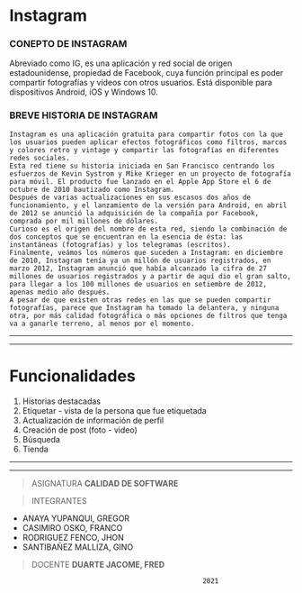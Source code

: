 # Instagram


### CONEPTO DE INSTAGRAM

Abreviado como IG, es una aplicación y red social de origen estadounidense, propiedad de Facebook, cuya función principal es poder compartir fotografías y vídeos con otros usuarios. Está disponible para dispositivos Android, iOS y Windows 10.



### BREVE HISTORIA DE INSTAGRAM

	Instagram es una aplicación gratuita para compartir fotos con la que los usuarios pueden aplicar efectos fotográficos como filtros, marcos y colores retro y vintage y compartir las fotografías en diferentes redes sociales.
	Esta red tiene su historia iniciada en San Francisco centrando los esfuerzos de Kevin Systrom y Mike Krieger en un proyecto de fotografía para móvil. El producto fue lanzado en el Apple App Store el 6 de octubre de 2010 bautizado como Instagram.
	Después de varias actualizaciones en sus escasos dos años de funcionamiento, y el lanzamiento de la versión para Android, en abril de 2012 se anunció la adquisición de la compañía por Facebook, comprada por mil millones de dólares.
	Curioso es el origen del nombre de esta red, siendo la combinación de dos conceptos que se encuentran en la esencia de ésta: las instantáneas (fotografías) y los telegramas (escritos).
	Finalmente, veámos los números que suceden a Instagram: en diciembre de 2010, Instagram tenía ya un millón de usuarios registrados, en marzo 2012, Instagram anunció que había alcanzado la cifra de 27 millones de usuarios registrados y a partir de aquí dio el gran salto, para llegar a los 100 millones de usuarios en setiembre de 2012, apenas medio año después.
	A pesar de que existen otras redes en las que se pueden compartir fotografías, parece que Instagram ha tomado la delantera, y ninguna otra, por más calidad fotográfica o más opciones de filtros que tenga va a ganarle terreno, al menos por el momento.
	
	
-------------------------------------------------------
----


# Funcionalidades

1. Historias destacadas
2. Etiquetar - vista de la persona que fue etiquetada
3. Actualización de información de perfil
4. Creación de post (foto - video)
5. Búsqueda
6. Tienda

----------
--------

> ASIGNATURA
**CALIDAD DE SOFTWARE**

> INTEGRANTES

* ANAYA YUPANQUI, GREGOR
* CASIMIRO OSKO, FRANCO
* RODRIGUEZ FENCO, JHON
* SANTIBAÑEZ MALLIZA, GINO

> DOCENTE **DUARTE JACOME, FRED**

													2021

